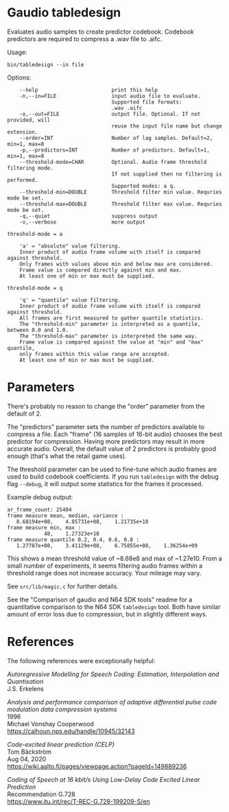 # Gaudio tabledesign

Evaluates audio samples to create predictor codebook. Codebook predictors are required to compress a .wav file to .aifc.

Usage:

```
bin/tabledesign --in file
```

Options:

```
    --help                        print this help
    -n,--in=FILE                  input audio file to evaluate.
                                  Supported file formats:
                                  .wav .aifc
    -o,--out=FILE                 output file. Optional. If not provided, will
                                  reuse the input file name but change extension.
    --order=INT                   Number of lag samples. Default=2, min=1, max=8
    -p,--predictors=INT           Number of predictors. Default=1, min=1, max=8
    --threshold-mode=CHAR         Optional. Audio frame threshold filtering mode.
                                  If not supplied then no filtering is performed.
                                  Supported modes: a q.
    --threshold-min=DOUBLE        Threshold filter min value. Requries mode be set.
    --threshold-max=DOUBLE        Threshold filter max value. Requries mode be set.
    -q,--quiet                    suppress output
    -v,--verbose                  more output

threshold-mode = a

    'a' = "absolute" value filtering.
    Inner product of audio frame volume with itself is compared against threshold.
    Only frames with values above min and below max are considered.
    Frame value is compared directly against min and max.
    At least one of min or max must be supplied.

threshold-mode = q

    'q' = "quantile" value filtering.
    Inner product of audio frame volume with itself is compared against threshold.
    All frames are first measured to gather quantile statistics.
    The "threshold-min" parameter is interpreted as a quantile, between 0.0 and 1.0.
    The "threshold-max" parameter is interpreted the same way.
    Frame value is compared against the value at "min" and "max" quantile,
    only frames within this value range are accepted.
    At least one of min or max must be supplied.
```

# Parameters

There's probably no reason to change the "order" parameter from the default of 2.

The "predictors" parameter sets the number of predictors available to compress a file. Each "frame" (16 samples of 16-bit audio) chooses the best predictor for compression. Having more predictors may result in more accurate audio. Overall, the default value of 2 predictors is probably good enough (that's what the retail game uses).

The threshold parameter can be used to fine-tune which audio frames are used to build codebook coefficients. If you run `tabledesign` with the debug flag `--debug`, it will output some statistics for the frames it processed.

Example debug output:
```
ar_frame_count: 25404
frame measure mean, median, variance :
   8.68194e+08,    4.85731e+08,    1.21735e+18
frame measure min, max :
            48,    1.27323e+10
frame measure quantile 0.2, 0.4, 0.6, 0.8 :
   1.27787e+08,    3.41129e+08,    6.75855e+08,    1.36254e+09
```

This shows a mean threshold value of ~8.68e8 and max of ~1.27e10. From a small number of experiments, it seems filtering audio frames within a threshold range does not increase accuracy. Your mileage may vary.

See `src/lib/magic.c` for further details.

See the "Comparison of gaudio and N64 SDK tools" readme for a quantitative comparison to the N64 SDK `tabledesign` tool. Both have similar amount of error loss due to compression, but in slightly different ways.

# References

The following references were exceptionally helpful:

*Autoregressive Modelling for Speech Coding: Estimation, Interpolation and Quantisation*  
J.S. Erkelens

*Analysis and performance comparison of adaptive differential pulse code modulation data compression systems*  
1996  
Michael Vonshay Cooperwood  
https://calhoun.nps.edu/handle/10945/32143  

*Code-excited linear prediction (CELP)*  
Tom Bäckström  
Aug 04, 2020  
https://wiki.aalto.fi/pages/viewpage.action?pageId=149889236  

*Coding of Speech at 16 kbit/s Using Low-Delay Code Excited Linear Prediction*  
Recommendation G.728  
https://www.itu.int/rec/T-REC-G.728-199209-S/en  
